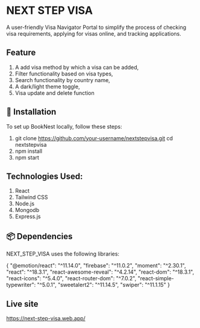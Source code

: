 # NEXT STEP VISA

A user-friendly Visa Navigator Portal to simplify the process of checking visa requirements, applying for visas online, and tracking applications. 

## Feature
1. A add visa method by which a visa can be added,
2. Filter functionality based on visa types,
3. Search functionality by country name,
4. A dark/light theme toggle,
5. Visa update and delete function

## 🔧 Installation
To set up BookNest locally, follow these steps:

1. git clone https://github.com/your-username/nextstepvisa.git cd nextstepvisa
2. npm install
3. npm start

## Technologies Used:
1. React
2. Tailwind CSS
3. Node.js
4. Mongodb
5. Express.js

## 📦 Dependencies
NEXT_STEP_VISA uses the following libraries:

{
  "@emotion/react": "^11.14.0",
  "firebase": "^11.0.2",
  "moment": "^2.30.1",
  "react": "^18.3.1",
  "react-awesome-reveal": "^4.2.14",
  "react-dom": "^18.3.1",
  "react-icons": "^5.4.0",
  "react-router-dom": "^7.0.2",
  "react-simple-typewriter": "^5.0.1",
  "sweetalert2": "^11.14.5",
  "swiper": "^11.1.15"
}

## Live site
https://next-step-visa.web.app/

